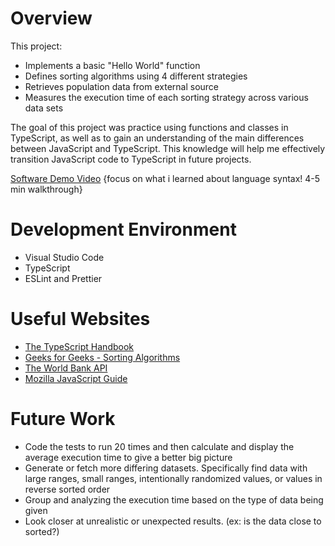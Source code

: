 # Overview

This project:
- Implements a basic "Hello World" function
- Defines sorting algorithms using 4 different strategies
- Retrieves population data from external source
- Measures the execution time of each sorting strategy across various data sets

The goal of this project was practice using functions and classes in TypeScript, as well as to gain an understanding of the main differences between JavaScript and TypeScript. This knowledge will help me effectively transition JavaScript code to TypeScript in future projects.

[Software Demo Video](http://youtube.link.goes.here)
{focus on what i learned about language syntax! 4-5 min walkthrough}

# Development Environment

- Visual Studio Code
- TypeScript
- ESLint and Prettier

# Useful Websites

- [The TypeScript Handbook](https://www.typescriptlang.org/docs/handbook/intro.html)
- [Geeks for Geeks - Sorting Algorithms](https://www.geeksforgeeks.org/sorting-algorithms/)
- [The World Bank API](https://datahelpdesk.worldbank.org/knowledgebase/topics/125589-developer-information)
- [Mozilla JavaScript Guide](https://developer.mozilla.org/en-US/docs/Web/JavaScript/Guide)

# Future Work

- Code the tests to run 20 times and then calculate and display the average execution time to give a better big picture
- Generate or fetch more differing datasets. Specifically find data with large ranges, small ranges, intentionally randomized values, or values in reverse sorted order
- Group and analyzing the execution time based on the type of data being given
- Look closer at unrealistic or unexpected results. (ex: is the data close to sorted?)